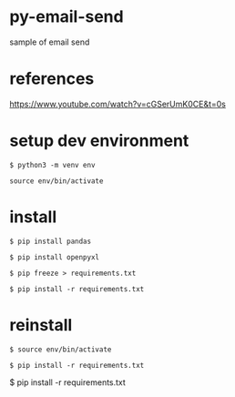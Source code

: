 # py-email-send
sample of email send

# references
https://www.youtube.com/watch?v=cGSerUmK0CE&t=0s

# setup dev environment

```
$ python3 -m venv env

source env/bin/activate

```

# install
```
$ pip install pandas

$ pip install openpyxl

$ pip freeze > requirements.txt

$ pip install -r requirements.txt
```


# reinstall
```
$ source env/bin/activate

$ pip install -r requirements.txt
```


$ pip install -r requirements.txt


 
